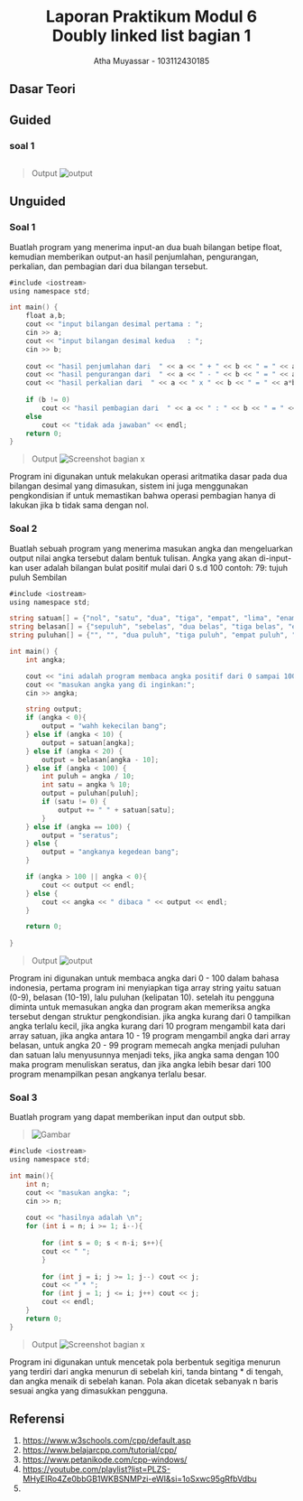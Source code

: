 # <h1 align="center">Laporan Praktikum Modul 6 <br> Doubly linked list bagian 1 </h1>
<p align="center">Atha Muyassar - 103112430185</p>

## Dasar Teori


## Guided

### soal 1

```go

```
>Output
>![output](output/gu_1.jpg)


## Unguided

### Soal 1

Buatlah program yang menerima input-an dua buah bilangan betipe float, kemudian memberikan output-an hasil penjumlahan, pengurangan, perkalian, dan pembagian dari dua bilangan tersebut.

```go
#include <iostream>
using namespace std;

int main() {
    float a,b;
    cout << "input bilangan desimal pertama : ";
    cin >> a;
    cout << "input bilangan desimal kedua   : ";
    cin >> b;
    
    cout << "hasil penjumlahan dari  " << a << " + " << b << " = " << a+b << endl;
    cout << "hasil pengurangan dari  " << a << " - " << b << " = " << a-b << endl;
    cout << "hasil perkalian dari  " << a << " x " << b << " = " << a*b << endl;
    
    if (b != 0)
        cout << "hasil pembagian dari  " << a << " : " << b << " = " << a/b << endl;
    else
        cout << "tidak ada jawaban" << endl;
    return 0;
}
```

> Output
> ![Screenshot bagian x](output/2.jpg)

Program ini digunakan untuk melakukan operasi aritmatika dasar pada dua bilangan desimal yang dimasukan, sistem ini juga menggunakan pengkondisian if untuk memastikan bahwa operasi pembagian hanya di lakukan jika b tidak sama dengan nol.

### Soal 2

Buatlah sebuah program yang menerima masukan angka dan mengeluarkan output nilai angka tersebut dalam bentuk tulisan. Angka yang akan di-input-kan user adalah bilangan bulat positif mulai dari 0 s.d 100
contoh:
79: tujuh puluh Sembilan

```go
#include <iostream>
using namespace std;

string satuan[] = {"nol", "satu", "dua", "tiga", "empat", "lima", "enam", "tujuh", "delapan", "sembilan"};
string belasan[] = {"sepuluh", "sebelas", "dua belas", "tiga belas", "empat belas", "lima belas", "enam belas", "tujuh belas", "delapan belas", "sembilan belas"};
string puluhan[] = {"", "", "dua puluh", "tiga puluh", "empat puluh", "lima puluh", "enam puluh", "tujuh puluh", "delapan puluh", "sembilan puluh"};

int main() {
    int angka;

    cout << "ini adalah program membaca angka positif dari 0 sampai 100" << endl;
    cout << "masukan angka yang di inginkan:";
    cin >> angka;

    string output;
    if (angka < 0){
        output = "wahh kekecilan bang";
    } else if (angka < 10) {
        output = satuan[angka];    
    } else if (angka < 20) {
        output = belasan[angka - 10];    
    } else if (angka < 100) {
        int puluh = angka / 10;
        int satu = angka % 10;
        output = puluhan[puluh];
        if (satu != 0) {
            output += " " + satuan[satu];
        }        
    } else if (angka == 100) {
        output = "seratus";    
    } else {
        output = "angkanya kegedean bang";
    }

    if (angka > 100 || angka < 0){
        cout << output << endl;
    } else {
        cout << angka << " dibaca " << output << endl;
    }

    return 0;
    
}
```

> Output
> ![output](output/image.png)

Program ini digunakan untuk membaca angka dari 0 - 100 dalam bahasa indonesia, pertama program ini menyiapkan tiga array string yaitu satuan (0-9), belasan (10-19), lalu puluhan (kelipatan 10). setelah itu pengguna diminta untuk memasukan angka dan program akan memeriksa angka tersebut dengan struktur pengkondisian. jika angka kurang dari 0 tampilkan angka terlalu kecil, jika angka kurang dari 10 program mengambil kata dari array satuan, jika angka antara 10 - 19 program mengambil angka dari array belasan, untuk angka 20 - 99 program memecah angka menjadi puluhan dan satuan lalu menyusunnya menjadi teks, jika angka sama dengan 100 maka program menuliskan seratus, dan jika angka lebih besar dari 100 program menampilkan pesan angkanya terlalu besar.

### Soal 3

Buatlah program yang dapat memberikan input dan output sbb.
>![Gambar](output/WhatsApp%20Image%202025-09-26%20at%2009.57.26.jpeg)

```go
#include <iostream>
using namespace std;

int main(){
    int n;
    cout << "masukan angka: ";
    cin >> n;
    
    cout << "hasilnya adalah \n";
    for (int i = n; i >= 1; i--){
        
        for (int s = 0; s < n-i; s++){
        cout << " ";
        }
        
        for (int j = i; j >= 1; j--) cout << j;
        cout << " * ";
        for (int j = 1; j <= i; j++) cout << j;
        cout << endl;
    }
    return 0;
}
```

> Output
> ![Screenshot bagian x](output/3.jpeg)

Program ini digunakan untuk mencetak pola berbentuk segitiga menurun yang terdiri dari angka menurun di sebelah kiri, tanda bintang * di tengah, dan angka menaik di sebelah kanan. Pola akan dicetak sebanyak n baris sesuai angka yang dimasukkan pengguna.

## Referensi

1. https://www.w3schools.com/cpp/default.asp
2. https://www.belajarcpp.com/tutorial/cpp/
3. https://www.petanikode.com/cpp-windows/
4. https://youtube.com/playlist?list=PLZS-MHyEIRo4Ze0bbGB1WKBSNMPzi-eWI&si=1oSxwc95gRfbVdbu
5. 

